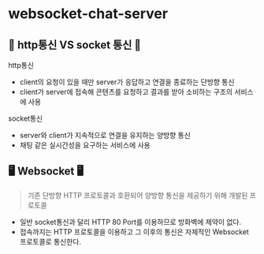 # websocket-chat-server
## 🥊 http통신 VS socket 통신 🥊

http통신
* client의 요청이 있을 때만 server가 응답하고 연결을 종료하는 단방향 통신
* client가 server에 접속해 콘텐츠를 요청하고 결과를 받아 소비하는 구조의 서비스에 사용

socket통신
* server와 client가 지속적으로 연결을 유지하는 양방향 통신
* 채팅 같은 실시간성을 요구하는 서비스에 사용

## 🖥 Websocket 🖥
> 기존 단방향 HTTP 프로토콜과 호환되어 양방향 통신을 제공하기 위해 개발된 프로토콜

* 일반 socket통신과 달리 HTTP 80 Port를 이용하므로 방화벽에 제약이 없다.
* 접속까지는 HTTP 프로토콜을 이용하고 그 이후의 통신은 자체적인 Websocket 프로토콜로 통신한다.
